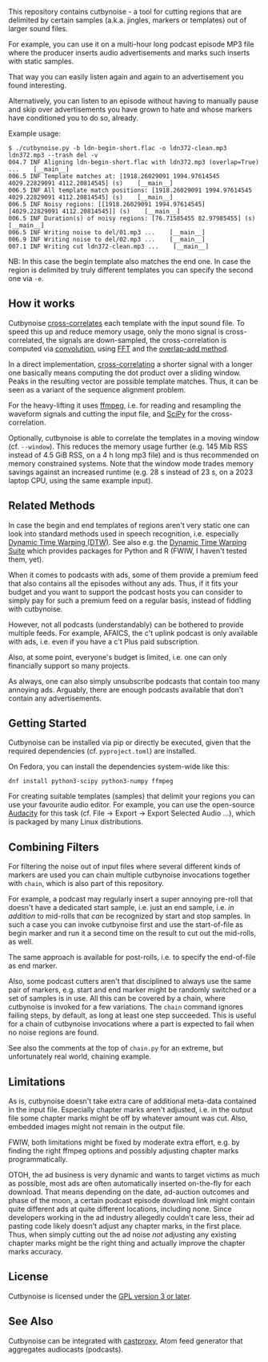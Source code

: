 This repository contains cutbynoise - a tool for cutting regions
that are delimited by certain samples (a.k.a. jingles, markers or
templates) out of larger sound files.

For example, you can use it on a multi-hour long podcast episode
MP3 file where the producer inserts audio advertisements and
marks such inserts with static samples.

That way you can easily listen again and again to an
advertisement you found interesting.

Alternatively, you can listen to an episode without having to
manually pause and skip over advertisements you have grown to
hate and whose markers have conditioned you to do so, already.

Example usage:

```
$ ./cutbynoise.py -b ldn-begin-short.flac -o ldn372-clean.mp3 ldn372.mp3 --trash del -v
004.7 INF Aligning ldn-begin-short.flac with ldn372.mp3 (overlap=True) ...    [__main__]
006.5 INF Template matches at: [1918.26029091 1994.97614545 4029.22829091 4112.20814545] (s)    [__main__]
006.5 INF All template match positions: [1918.26029091 1994.97614545 4029.22829091 4112.20814545] (s)    [__main__]
006.5 INF Noisy regions: [[1918.26029091 1994.97614545]  [4029.22829091 4112.20814545]] (s)    [__main__]
006.5 INF Duration(s) of noisy regions: [76.71585455 82.97985455] (s)    [__main__]
006.5 INF Writing noise to del/01.mp3 ...    [__main__]
006.9 INF Writing noise to del/02.mp3 ...    [__main__]
007.1 INF Writing cut ldn372-clean.mp3 ...    [__main__]
```

NB: In this case the begin template also matches the end one.
In case the region is delimited by truly different templates you
can specify the second one via `-e`.


## How it works

Cutbynoise [cross-correlates][cc] each template with the input
sound file. To speed this up and reduce memory usage, only the
mono signal is cross-correlated, the signals are down-sampled,
the cross-correlation is computed via [convolution][conv], using
[FFT][fft] and the [overlap-add method][oa].

In a direct implementation, [cross-correlating][cc] a shorter
signal with a longer one basically means computing the
dot product over a sliding window.
Peaks in the resulting vector are possible template matches.
Thus, it can be seen as a variant of the sequence alignment
problem.

For the heavy-lifting it uses [ffmpeg][ffmpeg],
i.e. for reading and resampling the
waveform signals and cutting the input file, and [SciPy][scipy]
for the cross-correlation.

Optionally, cutbynoise is able to correlate the templates in a
moving window (cf. `--window`). This reduces the memory usage
further (e.g. 145 Mib RSS instead of 4.5 GiB RSS, on a 4 h long
mp3 file) and is thus recommended on memory constrained systems.
Note that the window mode trades memory savings against an
increased runtime (e.g. 28 s instead of 23 s, on a 2023 laptop
CPU, using the same example input).


## Related Methods

In case the begin and end templates of regions aren't very static
one can look into standard methods used in speech recognition,
i.e. especially [Dynamic Time Warping (DTW)][dtw]. See also e.g.
the [Dynamic Time Warping Suite][dtws] which provides packages
for Python and R (FWIW, I haven't tested them, yet).

When it comes to podcasts with ads, some of them provide a
premium feed that also contains all the episodes without any ads.
Thus, if it fits your budget and you want to support the podcast
hosts you can consider to simply pay for such a premium feed on a
regular basis, instead of fiddling with cutbynoise.

However, not all podcasts (understandably) can be bothered to
provide multiple feeds. For example, AFAICS, the c't uplink
podcast is only available with ads, i.e. even if you have a c't
Plus paid subscription.

Also, at some point, everyone's budget is limited, i.e. one can
only financially support so many projects.

As always, one can also simply unsubscribe podcasts that contain
too many annoying ads. Arguably, there are enough podcasts
available that don't contain any advertisements.


## Getting Started

Cutbynoise can be installed via pip or directly be executed,
given that the required dependencies (cf. `pyproject.toml`) are installed.

On Fedora, you can install the dependencies system-wide like this:

```
dnf install python3-scipy python3-numpy ffmpeg
```

For creating suitable templates (samples) that delimit your
regions you can use your favourite audio editor. For example,
you can use the open-source [Audacity][audacity] for this task
(cf.  File -> Export -> Export Selected Audio ...), which is
packaged by many Linux distributions.


## Combining Filters

For filtering the noise out of input files where several
different kinds of markers are used you can chain multiple
cutbynoise invocations together with `chain`, which is also part
of this repository.

For example, a podcast may regularly insert a super annoying
pre-roll that doesn't have a dedicated start sample, i.e. just an
end sample, i.e. _in addition_ to mid-rolls that _can_ be
recognized by start and stop samples.
In such a case you can invoke cutbynoise first and use the
start-of-file as begin marker and run it a second time on the
result to cut out the mid-rolls, as well.

The same approach is available for post-rolls, i.e. to specify
the end-of-file as end marker.

Also, some podcast cutters aren't that disciplined to always use
the same pair of markers, e.g. start and end marker might be
randomly switched or a set of samples is in use.
All this can be covered by a chain, where cutbynoise is invoked
for a few variations. The `chain` command ignores failing steps,
by default, as long at least one step succeeded. This is useful
for a chain of cutbynoise invocations where a part is expected to
fail when no noise regions are found.

See also the comments at the top of `chain.py` for an extreme,
but unfortunately real world, chaining example.


## Limitations

As is, cutbynoise doesn't take extra care of additional meta-data
contained in the input file.
Especially chapter marks aren't adjusted, i.e. in the output
file some chapter marks might be off by whatever amount was cut.
Also, embedded images might not remain in the output file.

FWIW, both limitations might be fixed by moderate extra effort,
e.g. by finding the right ffmpeg options and possibly adjusting
chapter marks programmatically.

OTOH, the ad business is very dynamic and wants to target
victims as much as possible, most ads are often automatically
inserted on-the-fly for each download. That means depending on
the date, ad-auction outcomes and phase of the moon, a certain
podcast episode download link might contain quite different ads
at quite different locations, including none.
Since developers working in the ad industry allegedly couldn't care
less, their ad pasting code likely doesn't adjust any chapter
marks, in the first place. Thus, when simply cutting out the ad
noise _not_ adjusting any existing chapter marks might be the
right thing and actually improve the chapter marks accuracy.


## License

Cutbynoise is licensed under the [GPL version 3 or later][gpl].


## See Also

Cutbynoise can be integrated with [castproxy](https://github.com/gsauthof/feed-util#castproxypy),
Atom feed generator that aggregates audiocasts (podcasts).


[cc]: https://en.wikipedia.org/wiki/Cross-correlation
[conv]: https://en.wikipedia.org/wiki/Cross-correlation#Properties
[fft]: https://en.wikipedia.org/wiki/Fast_Fourier_transform
[oa]: https://en.wikipedia.org/wiki/Overlap%E2%80%93add_method
[ffmpeg]: https://en.wikipedia.org/wiki/FFmpeg
[scipy]: https://docs.scipy.org/doc/scipy/reference/generated/scipy.signal.correlate.html
[gpl]: https://en.wikipedia.org/wiki/GNU_General_Public_License
[dtw]: https://en.wikipedia.org/wiki/Dynamic_time_warping
[dtws]: https://dynamictimewarping.github.io/
[audacity]: https://en.wikipedia.org/wiki/Audacity_(audio_editor)

